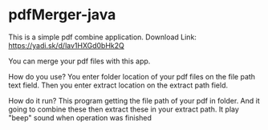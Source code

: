 # pdfMerger-java
This is a simple pdf combine application.
Download Link: https://yadi.sk/d/lav1HXGd0bHk2Q

You can merge your pdf files with this app.

How do you use?
You enter folder location of your pdf files on the file path text field.
Then you enter extract location on the extract path field.

How do it run?
This program getting the file path of your pdf in folder.
And it going to combine these then extract these in your extract path.
It play "beep" sound when operation was finished

